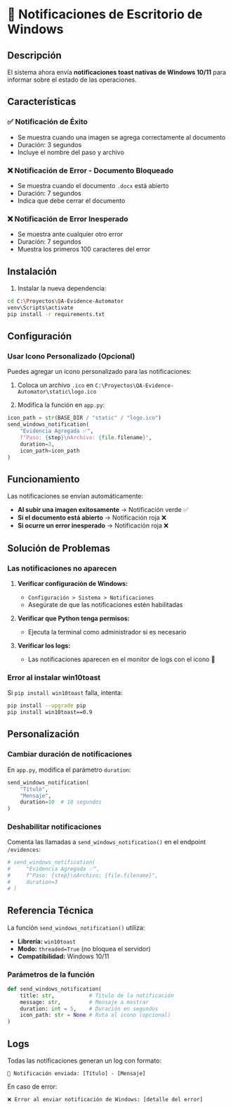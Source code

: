 # 🔔 Notificaciones de Escritorio de Windows

## Descripción

El sistema ahora envía **notificaciones toast nativas de Windows 10/11** para informar sobre el estado de las operaciones.

## Características

### ✅ Notificación de Éxito
- Se muestra cuando una imagen se agrega correctamente al documento
- Duración: 3 segundos
- Incluye el nombre del paso y archivo

### ❌ Notificación de Error - Documento Bloqueado
- Se muestra cuando el documento `.docx` está abierto
- Duración: 7 segundos
- Indica que debe cerrar el documento

### ❌ Notificación de Error Inesperado
- Se muestra ante cualquier otro error
- Duración: 7 segundos
- Muestra los primeros 100 caracteres del error

## Instalación

1. Instalar la nueva dependencia:
```bash
cd C:\Proyectos\QA-Evidence-Automator
venv\Scripts\activate
pip install -r requirements.txt
```

## Configuración

### Usar Icono Personalizado (Opcional)

Puedes agregar un icono personalizado para las notificaciones:

1. Coloca un archivo `.ico` en `C:\Proyectos\QA-Evidence-Automator\static\logo.ico`

2. Modifica la función en `app.py`:
```python
icon_path = str(BASE_DIR / "static" / "logo.ico")
send_windows_notification(
    "Evidencia Agregada ✅",
    f"Paso: {step}\nArchivo: {file.filename}",
    duration=3,
    icon_path=icon_path
)
```

## Funcionamiento

Las notificaciones se envían automáticamente:

- **Al subir una imagen exitosamente** → Notificación verde ✅
- **Si el documento está abierto** → Notificación roja ❌
- **Si ocurre un error inesperado** → Notificación roja ❌

## Solución de Problemas

### Las notificaciones no aparecen

1. **Verificar configuración de Windows:**
   - `Configuración > Sistema > Notificaciones`
   - Asegúrate de que las notificaciones estén habilitadas

2. **Verificar que Python tenga permisos:**
   - Ejecuta la terminal como administrador si es necesario

3. **Verificar los logs:**
   - Las notificaciones aparecen en el monitor de logs con el icono 🔔

### Error al instalar win10toast

Si `pip install win10toast` falla, intenta:

```bash
pip install --upgrade pip
pip install win10toast==0.9
```

## Personalización

### Cambiar duración de notificaciones

En `app.py`, modifica el parámetro `duration`:

```python
send_windows_notification(
    "Título",
    "Mensaje",
    duration=10  # 10 segundos
)
```

### Deshabilitar notificaciones

Comenta las llamadas a `send_windows_notification()` en el endpoint `/evidences`:

```python
# send_windows_notification(
#     "Evidencia Agregada ✅",
#     f"Paso: {step}\nArchivo: {file.filename}",
#     duration=3
# )
```

## Referencia Técnica

La función `send_windows_notification()` utiliza:

- **Librería:** `win10toast`
- **Modo:** `threaded=True` (no bloquea el servidor)
- **Compatibilidad:** Windows 10/11

### Parámetros de la función

```python
def send_windows_notification(
    title: str,           # Título de la notificación
    message: str,         # Mensaje a mostrar
    duration: int = 5,    # Duración en segundos
    icon_path: str = None # Ruta al icono (opcional)
)
```

## Logs

Todas las notificaciones generan un log con formato:

```
🔔 Notificación enviada: [Título] - [Mensaje]
```

En caso de error:

```
❌ Error al enviar notificación de Windows: [detalle del error]
```
